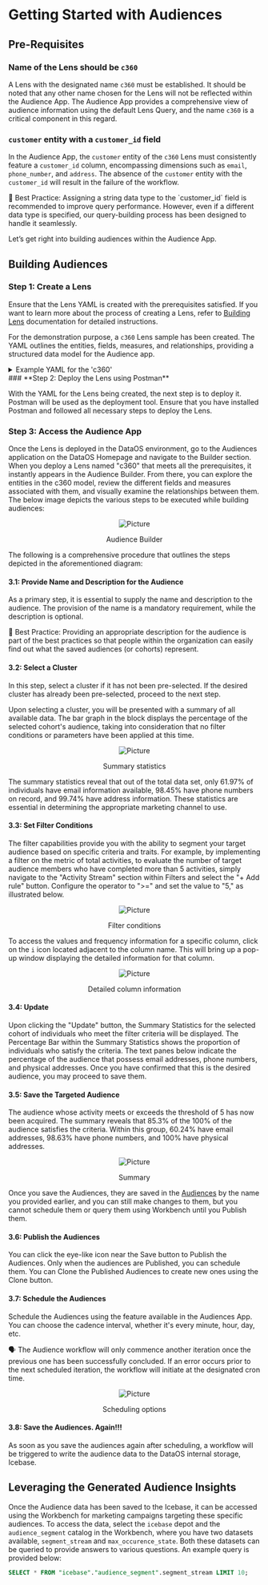 # Getting Started with Audiences

## Pre-Requisites

### **Name of the Lens should be `c360`**

A Lens with the designated name `c360` must be established. It should be noted that any other name chosen for the Lens will not be reflected within the Audience App. The Audience App provides a comprehensive view of audience information using the default Lens Query, and the name `c360` is a critical component in this regard.

### **`customer` entity with a `customer_id` field**

In the Audience App, the `customer` entity of the `c360` Lens must consistently feature a `customer_id` column, encompassing dimensions such as `email`, `phone_number`, and `address`. The absence of the `customer` entity with the `customer_id` will result in the failure of the workflow.

<aside class="best-practice"> 📖 Best Practice: Assigning a string data type to the `customer_id` field is recommended to improve query performance. However, even if a different data type is specified, our query-building process has been designed to handle it seamlessly.</aside>

Let’s get right into building audiences within the Audience App.

## Building Audiences

### **Step 1: Create a Lens**

Ensure that the Lens YAML is created with the prerequisites satisfied. If you want to learn more about the process of creating a Lens, refer to [Building Lens](/interfaces/lens/building_lens/) documentation for detailed instructions.

For the demonstration purpose, a `c360` Lens sample has been created. The YAML outlines the entities, fields, measures, and relationships, providing a structured data model for the Audience app.

<details><Summary>Example YAML for the 'c360'</summary>

```yaml
name: "c360"
contract: "data_mapper"
description: "Data Model to answer any questions around a customer."
owner: "The Modern Data Company"
tags:
- "c360"
- "activity_schema"
- "segment"
entities:
- name: "customer"
  sql:
    query: "SELECT * FROM icebase.audience.customers_large_data"
    columns:
    - name: "customer_id"
    - name: "customer_name"
    - name: "email"
    - name: "phone_number"
    - name: "address"
    - name: "state"
    - name: "county_name"
    - name: "zip"
    tables:
    - "icebase.audience.customers_large_data_01"
  fields:
  - name: "customer_id"
    description: "unique identifier of the customer"
    tags:
    - "customer_identifier"
    type: "string"
    column: "customer_id"
    primary: true
  - name: "customer_name"
    description: "Business name the customer operates under"
    tags:
    - "name_identifier"
    type: "string"
    column: "customer_name"
    primary: false
  - name: "email"
    description: "email address of the customer"
    tags:
    - "email_identifier"
    type: "string"
    column: "email"
  - name: "phone_number"
    description: "contact number of the customer"
    tags:
    - "phone_identifier"
    type: "string"
    column: "phone_number"
  - name: "address"
    description: "postal address of the customer"
    tags:
    - "address_identifier"
    type: "string"
    column: "address"
  - name: "state"
    description: "state code where the customer physical address is located"
    type: "string"
    column: "state"
  - name: "county_name"
    description: "name of the county"
    type: "string"
    column: "county_name"
  - name: "zip"
    description: "ZIP code associate with the customer physical address"
    type: "string"
    column: "zip"
  measures:
  - name: "count_customers"
    description: "count of total customers"
    tags:
    - "total_customers"
    type: "count"
    sql_snippet: "${customer.customer_id}"
  - name: "percentage_email"
    description: "percentage customers with email"
    tags:
    - "email_reachability"
    type: "number"
    sql_snippet: "round(100*count(${customer.email})/cast(count(*) as double),2)"
  relationships:
  - type: "1:N"
    field: "customer_id"
    target:
      name: "order_placed"
      field: "entity_id"
  - type: "1:N"
    field: "customer_id"
    target:
      name: "order_rejected"
      field: "entity_id"
  - type: "1:N"
    field: "customer_id"
    target:
      name: "order_invoiced"
      field: "entity_id"
- name: "order_placed"
  sql:
    query: "SELECT \n  activity_uuid, \n  entity_id,\n  trim(feature1) as order_id,\n\
      \  activity_ts,\n  trim(feature2) as product_id,\n  trim(feature3) as brand_name,\n\
      \  trim(feature4) as supplier_name,\n  trim(feature5) as product_category,\n  cast(feature9 as double)\
      \ as order_value,\n  feature10 as request_delivery_date\nFROM icebase.audience.activity_streams_large_data\
      \ where activity = 'order_placed'\n"
    columns:
    - name: "activity_uuid"
    - name: "entity_id"
    - name: "activity_ts"
    - name: "order_id"
    - name: "product_id"
    - name: "supplier_name"
    - name: "product_category"
    - name: "order_value"
    - name: "request_delivery_date"
    tables:
    - "icebase.audience.activity_streams_large_data"
  fields:
  - name: "activity_uuid"
    description: "unique identifier of the activity event"
    type: "string"
    column: "activity_uuid"
    primary: true
  - name: "entity_id"
    description: "customer identifier"
    type: "string"
    column: "entity_id"
  - name: "order_id"
    description: "order identifier"
    type: "string"
    column: "order_id"
  - name: "activity_ts"
    description: "timestamp of the moment when activity_occured"
    type: "date"
    column: "activity_ts"
  - name: "product_id"
    description: "product identifier"
    type: "string"
    column: "product_id"
  - name: "order_value"
    description: "value of the order placed"
    type: "number"
    column: "order_value"
  - name: "request_delivery_date"
    description: "requested delivery date"
    type: "date"
    column: "request_delivery_date"
  - name: "supplier_name"
    description: "name of the supplier"
    type: "string"
    column: "supplier_name"
  - name: "product_category"
    description: "category of the product"
    type: "string"
    column: "product_category"
  dimensions:
  - name: "order_no"
    description: "unique order_no for a customer"
    type: "string"
    sql_snippet: "concat(${order_placed.entity_id},'-',split_part(${order_placed.order_id},'-',1))"
  measures:
  - name: "recency"
    description: "days since last order was placed"
    type: "min"
    sql_snippet: "day(current_date - ${order_placed.activity_ts})"
  - name: "frequency"
    description: "count of total activities"
    type: "number"
    sql_snippet: "count( distinct ${order_placed.order_no}) filter (where date(${order_placed.activity_ts})\
      \ = date('{{date:2022-07-05}}'))"
  - name: "avg_order_value"
    type: "number"
    sql_snippet: "${order_placed.monetary_for_day}/ cast(${order_placed.frequency}\
      \ as double)"
- name: "order_rejected"
  sql:
    query: "SELECT \n  activity_uuid, \n  entity_id,\n  trim(feature1) as ref_order_id,\n\
      \  activity_ts,\n  trim(feature2) as product_id,\n  trim(feature3) as order_reject_code,\n\
      \  trim(feature4) as order_status_code,\n  trim(feature5) as order_delivery_status,\n\
      \  cast(feature9 as double) as order_value,\n  feature10 as request_delivery_date,\nFROM icebase.audience.activity_streams_large_data\
      \  where activity = 'order_rejected'\n"
    columns:
    - name: "activity_uuid"
    - name: "entity_id"
    - name: "ref_order_id"
    - name: "activity_ts"
    - name: "product_id"
    - name: "order_reject_code"
    - name: "order_status_code"
    - name: "order_delivery_status"
    - name: "order_value"
    - name: "request_delivery_date"
    tables:
    - "icebase.audience.activity_streams_large_data"
    lenses: []
  fields:
  - name: "activity_uuid"
    description: "unique identifier of the activity event"
    type: "string"
    column: "activity_uuid"
    primary: true
  - name: "entity_id"
    description: "customer identifier"
    type: "string"
    column: "entity_id"
  - name: "ref_order_id"
    description: "order identifier"
    type: "string"
    column: "ref_order_id"
  - name: "activity_ts"
    description: "timestamp of the moment when activity_occured"
    type: "date"
    column: "activity_ts"
  - name: "product_id"
    description: "product identifier"
    type: "string"
    column: "product_id"
  - name: "order_value"
    description: "value of the order placed"
    type: "number"
    column: "order_value"
  - name: "request_delivery_date"
    description: "requested delivery date"
    type: "date"
    column: "request_delivery_date"
  - name: "order_reject_code"
    description: "code for rejection"
    type: "string"
    column: "order_reject_code"
  - name: "order_status_code"
    description: "code for order status"
    type: "string"
    column: "order_status_code"
  - name: "order_delivery_status"
    description: "status of order delivery"
    type: "string"
    column: "order_delivery_status"
  dimensions:
  - name: "order_no"
    description: "unique order_no for a customer"
    type: "string"
    sql_snippet: "concat(${order_rejected.entity_id},'-',split_part(${order_rejected.ref_order_id},'-',1))"
  measures:
  - name: "frequency"
    description: "count of total activities"
    type: "number"
    sql_snippet: "count( distinct ${order_rejected.order_no}) filter (where date(${order_rejected.activity_ts})\
      \ = date('{{date2:2022-07-25}}'))"
  - name: "avg_order_value"
    type: "number"
    sql_snippet: "${order_rejected.monetary_for_day}/ cast(${order_rejected.frequency}\
      \ as double)"
- name: "order_invoiced"
  sql:
    query: "SELECT \n  activity_uuid, \n  entity_id,\n  trim(feature1) as ref_order_id,\n\
      \  activity_ts,\n  trim(feature2) as product_id,\n\
      \  trim(feature4) as supplier_name,\n  trim(feature5) as product_category,\n  cast(feature9 as double) as order_value,\n   \  feature10 as request_delivery_date,\n\
      \  FROM icebase.audience.activity_streams_large_data \
      \ where activity = 'order_invoiced'\n"
    columns:
    - name: "activity_uuid"
    - name: "entity_id"
    - name: "ref_order_id"
    - name: "activity_ts"
    - name: "product_id"
    - name: "supplier_name"
    - name: "product_category"
    - name: "order_value"
    - name: "request_delivery_date"
    tables:
    - "icebase.audience.activity_streams_large_data"
  fields:
  - name: "activity_uuid"
    description: "unique identifier of the activity event"
    type: "string"
    column: "activity_uuid"
    primary: true
  - name: "entity_id"
    description: "customer identifier"
    type: "string"
    column: "entity_id"
  - name: "ref_order_id"
    description: "order identifier"
    type: "string"
    column: "ref_order_id"
  - name: "activity_ts"
    description: "timestamp of the moment when activity_occured"
    type: "date"
    column: "activity_ts"
  - name: "product_id"
    description: "product identifier"
    type: "string"
    column: "product_id"
  - name: "order_value"
    description: "order value"
    type: "number"
    column: "order_value"
  measures:
  - name: "frequency"
    description: "count of total activities"
    type: "number"
    sql_snippet: "count( distinct ${order_invoiced.ref_order_id}) filter (where date(${order_invoiced.activity_ts})\
      \ = date('{{date3:2022-07-11}}'))"
  - name: "avg_order_value"
    type: "number"
    sql_snippet: "${order_invoiced.monetary_for_day}/ cast(${order_invoiced.frequency}\
      \ as double)"
    hidden: false
    depends:
    - "frequency" 
```
</details>
### **Step 2: Deploy the Lens using Postman**

With the YAML for the Lens being created, the next step is to deploy it. Postman will be used as the deployment tool. Ensure that you have installed Postman and followed all necessary steps to deploy the Lens.

### **Step 3: Access the Audience App**

Once the Lens is deployed in the DataOS environment, go to the Audiences application on the DataOS Homepage and navigate to the Builder section. When you deploy a Lens named "c360" that meets all the prerequisites, it instantly appears in the Audience Builder. From there, you can explore the entities in the c360 model, review the different fields and measures associated with them, and visually examine the relationships between them. The below image depicts the various steps to be executed while building audiences:
 
<center>

![Picture](./aud.svg)

</center>
<figcaption align = "center"> Audience Builder  </figcaption>

The following is a comprehensive procedure that outlines the steps depicted in the aforementioned diagram:

#### **3.1: Provide Name and Description for the Audience**

As a primary step, it is essential to supply the name and description to the audience. The provision of the name is a mandatory requirement, while the description is optional.

<aside class="best-practice"> 📖 Best Practice: Providing an appropriate description for the audience is part of the best practices so that people within the organization can easily find out what the saved audiences (or cohorts) represent.</aside>

#### **3.2: Select a Cluster**

In this step, select a cluster if it has not been pre-selected. If the desired cluster has already been pre-selected, proceed to the next step.

Upon selecting a cluster, you will be presented with a summary of all available data. The bar graph in the block displays the percentage of the selected cohort's audience, taking into consideration that no filter conditions or parameters have been applied at this time.
 
<center>

![Picture](./untitled_4.png)

</center>
<figcaption align = "center"> Summary statistics </figcaption>

The summary statistics reveal that out of the total data set, only 61.97% of individuals have email information available, 98.45% have phone numbers on record, and 99.74% have address information. These statistics are essential in determining the appropriate marketing channel to use.

#### **3.3: Set Filter Conditions**

The filter capabilities provide you with the ability to segment your target audience based on specific criteria and traits. For example, by implementing a filter on the metric of total activities, to evaluate the number of target audience members who have completed more than 5 activities, simply navigate to the "Activity Stream" section within Filters and select the "+ Add rule" button. Configure the operator to ">=" and set the value to "5," as illustrated below.
 
<center>

![Picture](./untitled_5.png)

</center>
<figcaption align = "center">Filter conditions  </figcaption>

To access the values and frequency information for a specific column, click on the `i` icon located adjacent to the column name. This will bring up a pop-up window displaying the detailed information for that column.
 
<center>

![Picture](./untitled_6.png)

</center>
<figcaption align = "center"> Detailed column information  </figcaption>

#### **3.4: Update**

Upon clicking the "Update" button, the Summary Statistics for the selected cohort of individuals who meet the filter criteria will be displayed. The Percentage Bar within the Summary Statistics shows the proportion of individuals who satisfy the criteria. The text panes below indicate the percentage of the audience that possess email addresses, phone numbers, and physical addresses. Once you have confirmed that this is the desired audience, you may proceed to save them.

#### **3.5: Save the Targeted Audience**

The audience whose activity meets or exceeds the threshold of 5 has now been acquired. The summary reveals that 85.3% of the 100% of the audience satisfies the criteria. Within this group, 60.24% have email addresses, 98.63% have phone numbers, and 100% have physical addresses.
 
<center>

![Picture](./untitled_7.png)

</center>
<figcaption align = "center"> Summary </figcaption>

Once you save the Audiences, they are saved in the [Audiences](../audience_ui/audience_ui.md) by the name you provided earlier, and you can still make changes to them, but you cannot schedule them or query them using Workbench until you Publish them. 

#### **3.6: Publish the Audiences**

You can click the eye-like icon near the Save button to Publish the Audiences. Only when the audiences are Published, you can schedule them. You can Clone the Published Audiences to create new ones using the Clone button.

#### **3.7: Schedule the Audiences**

Schedule the Audiences using the feature available in the Audiences App. You can choose the cadence interval, whether it's every minute, hour, day, etc. 

<aside class="callout"> 🗣️ The Audience workflow will only commence another iteration once the previous one has been successfully concluded. If an error occurs prior to the next scheduled iteration, the workflow will initiate at the designated cron time.</aside>
 
<center>

![Picture](./untitled_8.png)

</center>
<figcaption align = "center"> Scheduling options </figcaption>

#### **3.8: Save the Audiences. Again!!!**

As soon as you save the audiences again after scheduling, a workflow will be triggered to write the audience data to the DataOS internal storage, Icebase. 

## Leveraging the Generated Audience Insights

Once the Audience data has been saved to the Icebase, it can be accessed using the Workbench for marketing campaigns targeting these specific audiences. To access the data, select the `icebase` depot and the `audience_segment` catalog in the Workbench, where you have two datasets available, `segment_stream` and `max_occurence_state`. Both these datasets can be queried to provide answers to various questions. An example query is provided below:

```sql
SELECT * FROM "icebase"."audience_segment".segment_stream LIMIT 10;
```